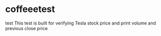 # coffeeetest
test
This test is built for verifying Tesla stock price and print volume and previous close price
